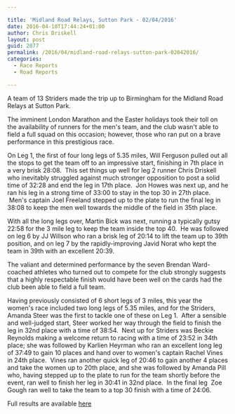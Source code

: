 ```yaml
---

title: 'Midland Road Relays, Sutton Park - 02/04/2016'
date: 2016-04-10T17:44:24+01:00
author: Chris Driskell
layout: post
guid: 2077
permalink: /2016/04/midland-road-relays-sutton-park-02042016/
categories:
  - Race Reports
  - Road Reports

---
```

A team of 13 Striders made the trip up to Birmingham for the Midland Road Relays at Sutton Park.

The imminent London Marathon and the Easter holidays took their toll on the availability of runners for the men's team, and the club wasn't able to field a full squad on this occasion; however, those who ran put on a brave performance in this prestigious race.

On Leg 1, the first of four long legs of 5.35 miles, Will Ferguson pulled out all the stops to get the team off to an impressive start, finishing in 7th place in a very brisk 28:08.  This set things up well for leg 2 runner Chris Driskell who inevitably struggled against much stronger opposition to post a solid time of 32:28 and end the leg in 17th place.  Jon Howes was next up, and he ran his leg in a strong time of 33:00 to stay in the top 30 in 27th place.  Men's captain Joel Freeland stepped up to the plate to run the final leg in 38:08 to keep the men well towards the middle of the field in 35th place.

With all the long legs over, Martin Bick was next, running a typically gutsy 22:58 for the 3 mile leg to keep the team inside the top 40.  He was followed on leg 6 by JJ Willson who ran a brisk leg of 20:14 to lift the team up to 39th position, and on leg 7 by the rapidly-improving Javid Norat who kept the team in 39th with an excellent 20:39.

The valiant and determined performance by the seven Brendan Ward-coached athletes who turned out to compete for the club strongly suggests that a highly respectable finish would have been well on the cards had the club been able to field a full team.

Having previously consisted of 6 short legs of 3 miles, this year the women's race included two long legs of 5.35 miles, and for the Striders, Amanda Steer was the first to tackle one of these on Leg 1.  After a sensible and well-judged start, Steer worked her way through the field to finish the leg in 32nd place with a time of 38:54.  Next up for Striders was Beckie Reynolds making a welcome return to racing with a time of 23:52 in 34th place; she was followed by Karlien Heyrman who ran an excellent long leg of 37:49 to gain 10 places and hand over to women's captain Rachel Vines in 24th place.  Vines ran another quick leg of 20:46 to gain another 4 places and take the women up to 20th place, and she was followed by Amanda Pill who, having stepped up to the plate to run for the team shortly before the event, ran well to finish her leg in 30:41 in 32nd place.  In the final leg  Zoe Gough ran well to take the team to a top 30 finish with a time of 24:06.

Full results are available [here](http://www.race-results.co.uk/results/2016/)

&nbsp;